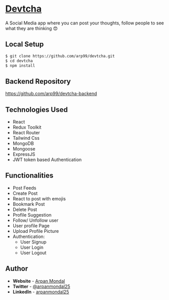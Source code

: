 # [Devtcha](https://devtcha-frontend.netlify.app/)

A Social Media app where you can post your thoughts, follow people to see what they are thinking 😍

## **Local Setup**

```bash
$ git clone https://github.com/arp99/devtcha.git
$ cd devtcha
$ npm install
```

## **Backend Repository**
https://github.com/arp99/devtcha-backend

## **Technologies Used**

- React
- Redux Toolkit
- React Router
- Tailwind Css
- MongoDB
- Mongoose
- ExpressJS
- JWT token based Authentication

## **Functionalities**

- Post Feeds
- Create Post
- React to post with emojis
- Bookmark Post
- Delete Post
- Profile Suggestion
- Follow/ Unfollow user
- User profile Page
- Upload Profile Picture
- Authentication:
  - User Signup
  - User Login
  - User Logout

## **Author**

- **Website** - [Arpan Mondal](https://arpanmondal.vercel.app/)
- **Twitter** - [@arpanmondal25](https://twitter.com/arpanmondal25)
- **LinkedIn** - [arpanmondal25](https://www.linkedin.com/in/arpanmondal25)
